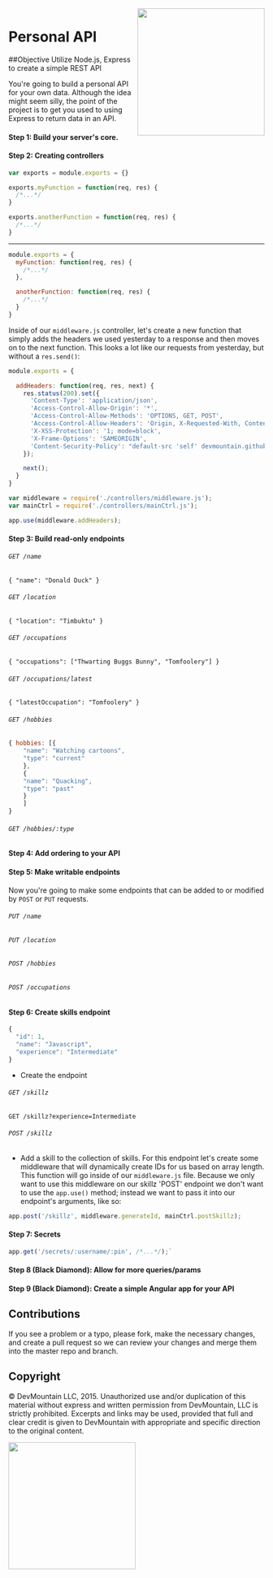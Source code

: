<img src="https://devmounta.in/img/logowhiteblue.png" width="250" align="right">

Personal API
============

##Objective
Utilize Node.js, Express to create a simple REST API

You're going to build a personal API for your own data. Although the idea might seem silly, the point of the project is to get you used to using Express to return data in an API.

#### Step 1: Build your server's core.
<!-- * Start as usual with an `npm init` command to create our `package.json`. -->
<!-- * Now install your dependencies. We will be using Express and body-parser. Note that you can install multiple dependencies at once with npm: `npm install express body-parser --save`. -->
<!-- * Require Express and body-parser and initialize your express app. -->
<!-- * Use body-parser's json method in an `app.use()` method. -->

#### Step 2: Creating controllers
<!-- In yesterday's projects you might have noticed that our `server.js` file was rapidly becoming very cluttered with our function logic. To get around this and keep a clean `server.js` we're going to create some controllers and move a significant amount of logic into those. Start by creating a `controllers` directory, inside which you will create a `middleware.js` and a `mainCtrl.js`. These are the files in which we write the bulk of our code today. We'll start in `middleware.js`. -->

<!-- Yesterday we had to write out headers in every single request made and sent; now we get to simplify things! Before we actually start writing our middleware we need a way to get the code from this directory to be accessible to our `server.js`. The way we do this is with `module.exports`. There are two common ways of using `module.exports`, either way will work fine, and which you choose is a matter of preference. Here is an example of each: -->

```javascript
var exports = module.exports = {}

exports.myFunction = function(req, res) {
  /*...*/
}

exports.anotherFunction = function(req, res) {
  /*...*/
}
```
--------

```javascript
module.exports = {
  myFunction: function(req, res) {
    /*...*/
  },

  anotherFunction: function(req, res) {
    /*...*/
  }
}
```

<!-- As you can see we are just creating an object which we will then pull into our `server.js` to have access to the methods we create inside that object. This is similar to dependency injection in Angular, just a different syntax. I'll be using the second style in this project, but as I mentioned, it is just preference and both will function the same. -->

Inside of our `middleware.js` controller, let's create a new function that simply adds the headers we used yesterday to a response and then moves on to the next function. This looks a lot like our requests from yesterday, but without a `res.send()`:

```javascript
module.exports = {

  addHeaders: function(req, res, next) {
    res.status(200).set({
      'Content-Type': 'application/json',
      'Access-Control-Allow-Origin': '*',
      'Access-Control-Allow-Methods': 'OPTIONS, GET, POST',
      'Access-Control-Allow-Headers': 'Origin, X-Requested-With, Content-Type, Accept',
      'X-XSS-Protection': '1; mode=block',
      'X-Frame-Options': 'SAMEORIGIN',
      'Content-Security-Policy': "default-src 'self' devmountain.github.io"
    });

    next();
  }
}
```

<!-- You should also notice that we passed in a new parameter: `next`. What `next` does when invoked is simply pass the request along to the next function in line. Without `next()` or a `res.send()` our request will simply sit on our server and eventually time out. Let's head back to our `server.js` file and set up our controllers. -->

<!-- To have access to the code inside these controllers we will need to `require` much like we do with node modules. For these requires we need to provide a file path, which will look like this: -->

```javascript
var middleware = require('./controllers/middleware.js');
var mainCtrl = require('./controllers/mainCtrl.js');
```

<!-- Now we can access any methods that we put inside of our `mainCtrl` or `middleware` objects with dot notation. We'll demonstrate by setting our middleware function to be used on every request. Remember your code from setting up body-parser, we will be doing the same thing with our own custom middleware. -->

```javascript
app.use(middleware.addHeaders);
```

<!-- As simple as that, we no longer have to individually apply headers to every single endpoint! Remember that the `app.use()` method just applies a function to every request made before passing it on to the next function or eventually sending a response. -->

#### Step 3: Build read-only endpoints

<!-- * These endpoints will return data (see below)
* These endpoints should only be accessible with a GET request (read-only)
* These endpoints will call functions from your controller rather than having them declared inside of the endpoint. i.e `app.get('/name', mainCtrl.getName)` rather than `app.get('/name', function(req, res) { /*...*/});`
 -->
###### `GET /name`
<!-- - returns: Your name (e.g. Joe Sandwiches) in a JSON object:  -->
`{ "name": "Donald Duck" }`

###### `GET /location`
<!-- - returns: Your location (e.g. Seattle, WA) in a JSON object:  -->
`{ "location": "Timbuktu" }`

###### `GET /occupations`
<!-- - returns: Your past occupations as an array in a JSON object:  -->
`{ "occupations": ["Thwarting Buggs Bunny", "Tomfoolery"] }`

###### `GET /occupations/latest`
<!-- - returns: The last/current job you have/had. The occupations will be stored in an array, but this method returns the last item of the array in a JSON reponse:  -->
`{ "latestOccupation": "Tomfoolery" }`

###### `GET /hobbies`
<!-- - returns: Your hobbies (e.g. Fishing, Swimming, etc.) as an array of objects in a JSON object:  -->
```javascript
{ hobbies: [{
    "name": "Watching cartoons",
    "type": "current"
    },
    {
    "name": "Quacking",
    "type": "past"
    }
    ]
}
```

###### `GET /hobbies/:type`
<!-- - returns: Any hobbies that match the type property specified in the request parameter -->

#### Step 4: Add ordering to your API
<!-- For the occupations endpoint, let's have a way for the client to get a specific ordering, alphabetized or reverse alphabetized. -->
<!-- * Make it so when the client requests occupations with a order query parameter, return an alphabetized list for `order=desc` and a reverse alphabetized list for `order=asc` (if your occupations endpoints are arrays of strings, you can simply use the Javascript `.sort()` and `.reverse()` methods of an array to do your sorting). -->

#### Step 5: Make writable endpoints
Now you're going to make some endpoints that can be added to or modified by `POST` or `PUT` requests.

###### `PUT /name`
<!-- - Changes your name -->

###### `PUT /location`
<!-- - Updates your current location. -->

###### `POST /hobbies`
<!-- - Adds to your list of hobbies. -->

###### `POST /occupations`
<!-- - Adds to your list of occupations. -->

#### Step 6: Create skills endpoint
<!-- This endpoint is going to be a bit more complicated than those you've made previously. For skills, we need to store a more complicated data structure. Here's how your skill could be structured: -->

```javascript
{
  "id": 1,
  "name": "Javascript",
  "experience": "Intermediate"
}
```

<!-- * In your server code, make an array that holds all of your skills. Be sure to define the array outside of the `app.get` or `app.post` methods, as it needs to persist (scope) outside of those methods and maintain its data. The array will hold 'skill' objects like the example above. -->
* Create the endpoint

###### `GET /skillz`
<!-- - Retrieve the list of skills -->

<!-- - Also, allow an 'experience' query parameter so that someone can retrieve a list of skills that match a certain level of experience, like so: -->

`GET /skillz?experience=Intermediate`

###### `POST /skillz`
- Add a skill to the collection of skills. For this endpoint let's create some middleware that will dynamically create IDs for us based on array length. This function will go inside of our `middleware.js` file. Because we only want to use this middleware on our skillz 'POST' endpoint we don't want to use the `app.use()` method; instead we want to pass it into our endpoint's arguments, like so:

```javascript
app.post('/skillz', middleware.generateId, mainCtrl.postSkillz);
```

<!-- If this request is timing out, make sure you didn't forget to include the `next()` call inside your middleware! -->

#### Step 7: Secrets
<!-- Let's create one more endpoint, somewhere we want to hide our deep dark secrets. We don't want just anyone accessing our secrets, so lets have a username and PIN parameter to make sure that *you* are _**you!**_ -->

```javascript
app.get('/secrets/:username/:pin', /*...*/);`
```

<!-- (Note that you probably shouldn't use your actual PIN here when testing). We'll need another set of middleware to handle this function, so create a new method in your `middleware.js` named `verifyUser`. This method should check that the parameters match a username and PIN you set. If they do, pass the request on to the `next` function; otherwise, send an error message back to the user without moving to the next function. -->

#### Step 8 (Black Diamond): Allow for more queries/params
<!-- * Let users search your hobbies, occupations, and skills endpoints by name. -->
<!-- * Try to use `req.params` and `req.query` at least once each. -->

#### Step 9 (Black Diamond): Create a simple Angular app for your API
<!-- * In a separate directory, create an Angular application -->
<!-- * Using ui.router, create three routes: `/`, `/me`, and `/skills` -->
  <!-- * `/`: a homepage containing basic information about you (name and location) -->
  <!-- * `/me`: detailed information about you: hobbies and occupations -->
  <!-- * `/skillz`: a page to display your skills -->
<!-- * Create a service that handles the network requests (hint: you could create a method for each endpoint, or you could consolidate some into the same method) -->
<!-- * If you arrive this far, go ahead and make some text inputs and add the logic necessary to edit or add to any of the "writeable" endpoints. -->

## Contributions
If you see a problem or a typo, please fork, make the necessary changes, and create a pull request so we can review your changes and merge them into the master repo and branch.

## Copyright

© DevMountain LLC, 2015. Unauthorized use and/or duplication of this material without express and written permission from DevMountain, LLC is strictly prohibited. Excerpts and links may be used, provided that full and clear credit is given to DevMountain with appropriate and specific direction to the original content.

<img src="https://devmounta.in/img/logowhiteblue.png" width="250">
